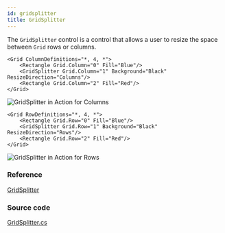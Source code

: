 ```yaml
---
id: gridsplitter
title: GridSplitter
---
```


The `GridSplitter` control is a control that allows a user to resize the space between `Grid` rows or columns.

```markup
<Grid ColumnDefinitions="*, 4, *">
    <Rectangle Grid.Column="0" Fill="Blue"/>
    <GridSplitter Grid.Column="1" Background="Black" ResizeDirection="Columns"/>
    <Rectangle Grid.Column="2" Fill="Red"/>
</Grid>
```

  <div style={{textAlign: 'center'}}>
    <img src="/img/controls/gridsplitter/gridsplitter-in-action-columns.gif" alt="GridSplitter in Action for Columns" />
  </div>

```markup
<Grid RowDefinitions="*, 4, *">
    <Rectangle Grid.Row="0" Fill="Blue"/>
    <GridSplitter Grid.Row="1" Background="Black" ResizeDirection="Rows"/>
    <Rectangle Grid.Row="2" Fill="Red"/>
</Grid>
```

  <div style={{textAlign: 'center'}}>
    <img src="/img/controls/gridsplitter/gridsplitter-in-action-rows.gif" alt="GridSplitter in Action for Rows" />
  </div>

### Reference <a id="reference"></a>

[GridSplitter](http://reference.avaloniaui.net/api/Avalonia.Controls/GridSplitter/)

### Source code <a id="source-code"></a>

[GridSplitter.cs](https://github.com/AvaloniaUI/Avalonia/blob/master/src/Avalonia.Controls/GridSplitter.cs)
